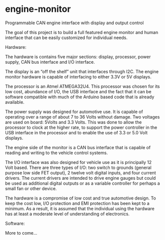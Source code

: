 engine-monitor
==============

Programmable CAN engine interface with display and output control

The goal of this project is to build a full featured engine monitor and human interface that can be easily customized for individual needs.   

Hardware:

The hardware is contains five major sections:   display, processor, power supply, CAN bus interface and I/O interface.

The display is an “off the shelf” unit that interfaces through I2C.  The engine monitor hardware is capable of interfacing to either 3.3V or 5V displays.

The processor is an Atmel  ATMEGA32U4.  This processor was chosen for its low cost, abundance of I/O, the USB interface and the fact that it can be software compatible with much of the Arduino based code that is already available.

The power supply was designed for automotive use.  It is capable of operating over a range of about 7 to 36 Volts without damage.  Two voltages are used on board:  5Volts and 3.3 Volts.  This was done to allow the processor to clock at the higher rate, to support the power controller in the USB interface in the processor and to enable the use of 3.3 or 5.0 Volt displays.

The engine side of the monitor is a CAN bus interface that is capable of reading and writing to the vehicle control systems.

The I/O interface was also designed for vehicle use as it is principally 12 Volt based.  There are three types of I/O:   two switch to grounds (general purpose low side FET output),  2 twelve volt digital inputs, and four  current drivers.  The current drivers are intended to drive engine gauges but could be used as additional digital outputs or as a variable controller for perhaps a small fan or other device.

The hardware is a compromise of low cost and true automotive design.  To keep the cost low, I/O protection and EMI protection has been kept to a minimum.  As a result, it is assumed that the individual using the hardware has at least a moderate level of understanding of electronics.


Software:

More to come…

